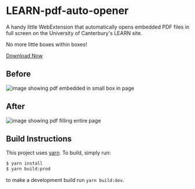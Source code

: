 # LEARN-pdf-auto-opener

A handy little WebExtension that automatically opens embedded PDF files in full screen on the University of Canterbury's LEARN site.

No more little boxes within boxes!

[Download Now](https://tfinlay.page.link/learn_pdf)

## Before

![image showing pdf embedded in small box in page](https://raw.githubusercontent.com/tfinlay/LEARN-pdf-auto-opener/main/assets/before_screenshot.png)

## After

![image showing pdf filling entire page](https://raw.githubusercontent.com/tfinlay/LEARN-pdf-auto-opener/main/assets/after_screenshot.png)

## Build Instructions

This project uses [yarn](https://yarnpkg.com/). To build, simply run:

```bash
$ yarn install
$ yarn build:prod
```

to make a development build run `yarn build:dev`.
